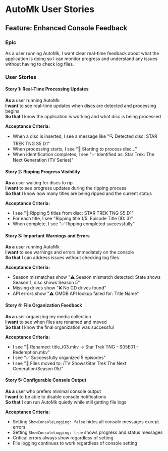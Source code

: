# AutoMk User Stories

## Feature: Enhanced Console Feedback

### Epic
As a user running AutoMk, I want clear real-time feedback about what the application is doing so I can monitor progress and understand any issues without having to check log files.

### User Stories

#### Story 1: Real-Time Processing Updates
**As a** user running AutoMk  
**I want** to see real-time updates when discs are detected and processing begins  
**So that** I know the application is working and what disc is being processed  

**Acceptance Criteria:**
- When a disc is inserted, I see a message like "🔍 Detected disc: STAR TREK TNG S5 D1"
- When processing starts, I see "📀 Starting to process disc..."
- When identification completes, I see "✅ Identified as: Star Trek: The Next Generation (TV Series)"

#### Story 2: Ripping Progress Visibility
**As a** user waiting for discs to rip  
**I want** to see progress updates during the ripping process  
**So that** I know how many titles are being ripped and the current status  

**Acceptance Criteria:**
- I see "📀 Ripping 5 titles from disc: STAR TREK TNG S5 D1"
- For each title, I see "Ripping title 1/5: Episode Title (ID: 3)"
- When complete, I see "✅ Ripping completed successfully"

#### Story 3: Important Warnings and Errors
**As a** user running AutoMk  
**I want** to see warnings and errors immediately on the console  
**So that** I can address issues without checking log files  

**Acceptance Criteria:**
- Season mismatches show "⚠️ Season mismatch detected: State shows Season 1, disc shows Season 5"
- Missing drives show "❌ No CD drives found"
- API errors show "⚠️ OMDB API lookup failed for: Title Name"

#### Story 4: File Organization Feedback
**As a** user organizing my media collection  
**I want** to see when files are renamed and moved  
**So that** I know the final organization was successful  

**Acceptance Criteria:**
- I see "📁 Renamed: title_t03.mkv → Star Trek TNG - S05E01 - Redemption.mkv"
- I see "✅ Successfully organized 5 episodes"
- I see "📂 Files moved to: /TV Shows/Star Trek The Next Generation/Season 05/"

#### Story 5: Configurable Console Output
**As a** user who prefers minimal console output  
**I want** to be able to disable console notifications  
**So that** I can run AutoMk quietly while still getting file logs  

**Acceptance Criteria:**
- Setting `ShowConsoleLogging: false` hides all console messages except errors
- Setting `ShowConsoleLogging: true` shows progress and status messages
- Critical errors always show regardless of setting
- File logging continues to work regardless of console setting
